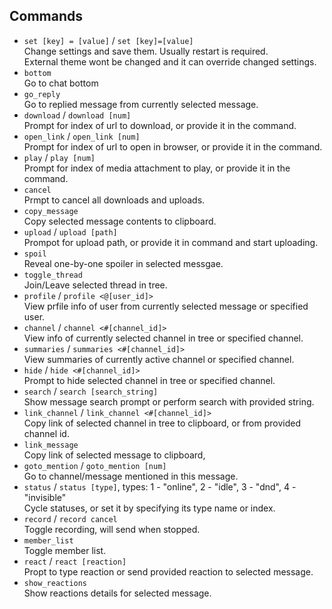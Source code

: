 ## Commands
- `set [key] = [value]` / `set [key]=[value]`  
    Change settings and save them. Usually restart is required.  
    External theme wont be changed and it can override changed settings.  
- `bottom`  
    Go to chat bottom
- `go_reply`  
    Go to replied message from currently selected message.
- `download` / `download [num]`  
    Prompt for index of url to download, or provide it in the command.
- `open_link` / `open_link [num]`  
    Prompt for index of url to open in browser, or provide it in the command.
- `play` / `play [num]`  
    Prompt for index of media attachment to play, or provide it in the command.
- `cancel`  
    Prmpt to cancel all downloads and uploads.
- `copy_message`  
    Copy selected message contents to clipboard.
- `upload` / `upload [path]`  
    Prompot for upload path, or provide it in command and start uploading.
- `spoil`  
    Reveal one-by-one spoiler in selected messgae.
- `toggle_thread`  
    Join/Leave selected thread in tree.
- `profile` / `profile <@[user_id]>`  
    View prfile info of user from currently selected message or specified user.
- `channel` / `channel <#[channel_id]>`  
    View info of currently selected channel in tree or specified channel.
- `summaries` / `summaries <#[channel_id]>`  
    View summaries of currently active channel or specified channel.
- `hide` / `hide <#[channel_id]>`  
    Prompt to hide selected channel in tree or specified channel.
- `search` / `search [search_string]`  
    Show message search prompt or perform search with provided string.
- `link_channel` / `link_channel <#[channel_id]>`  
    Copy link of selected channel in tree to clipboard, or from provided channel id.
- `link_message`  
    Copy link of selected message to clipboard,
- `goto_mention` / `goto_mention [num]`  
    Go to channel/message mentioned in this message.
- `status` / `status [type]`, types: 1 - "online", 2 - "idle", 3 - "dnd", 4 - "invisible"  
    Cycle statuses, or set it by specifying its type name or index.  
- `record` / `record cancel`  
    Toggle recording, will send when stopped.
- `member_list`  
    Toggle member list.
- `react` / `react [reaction]`  
    Propt to type reaction or send provided reaction to selected message.
- `show_reactions`  
    Show reactions details for selected message.

